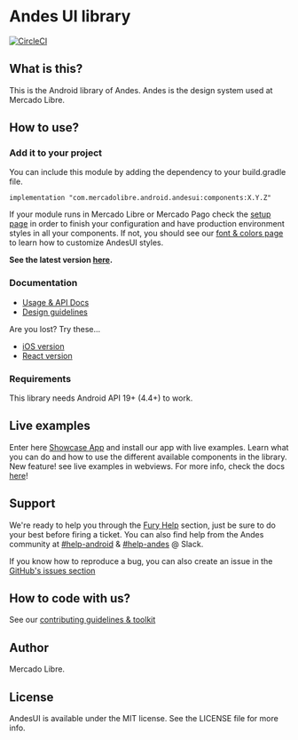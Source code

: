 # Andes UI library
[![CircleCI](https://circleci.com/gh/mercadolibre/fury_andesui-android/tree/develop.svg?style=svg&circle-token=8e02fdc4da02d2d807c6ebf81b15a49a25d3ebbe)](https://github.com/mercadolibre/fury_andesui-android)

## What is this?

This is the Android library of Andes.
Andes is the design system used at Mercado Libre.

## How to use?

### Add it to your project
You can include this module by adding the dependency to your build.gradle file.

```
implementation "com.mercadolibre.android.andesui:components:X.Y.Z"
```

If your module runs in Mercado Libre or Mercado Pago check the [setup page](/docs/guide/Setup.md) in order to finish your configuration and have production environment styles in all your components. If not, you should see our [font & colors page](/docs/guide/Fonts&Colors.md) to learn how to customize AndesUI styles.

**See the latest version [here](https://github.com/mercadolibre/fury_andesui-android/releases).**

### Documentation

* [Usage & API Docs](/docs/guide/README.md)
* [Design guidelines](https://company-161429.frontify.com/d/kxHCRixezmfK/n-a)

Are you lost? Try these...
* [iOS version](https://github.com/mercadolibre/fury_andesui-ios)
* [React version](https://github.com/mercadolibre/frontend-andes_ui)

### Requirements
This library needs Android API 19+ (4.4+) to work.

## Live examples
Enter here [Showcase App](/demoapp) and install our app with live examples. Learn what you can do and how to use the different available components in the library.
New feature! see live examples in webviews. For more info, check the docs [here](https://github.com/mercadolibre/fury_andesui-android/blob/master/docs/guide/README.md)!

## Support
We're ready to help you through the [Fury Help](https://web.furycloud.io/help) section, just be sure to do your best before firing a ticket.
You can also find help from the Andes community at [#help-android](https://meli.slack.com/archives/CSKLKAGC8) & [#help-andes](https://meli.slack.com/archives/CSKCPM30R) @ Slack.

If you know how to reproduce a bug, you can also create an issue in the [GitHub's issues section](https://github.com/mercadolibre/fury_andesui-android/issues)

## How to code with us?

See our [contributing guidelines & toolkit](/CONTRIBUTING.md)

## Author
Mercado Libre.

## License
AndesUI is available under the MIT license. See the LICENSE file for more info.

